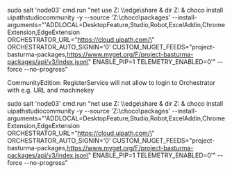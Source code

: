 ---
---

sudo salt 'node03' cmd.run "net use Z: \\\\edge\\share & dir Z: & choco install uipathstudiocommunity -y --source 'Z:\choco\packages' --install-arguments=\"'ADDLOCAL=DesktopFeature,Studio,Robot,ExcelAddin,ChromeExtension,EdgeExtension ORCHESTRATOR_URL=\"https://cloud.uipath.com/\" ORCHESTRATOR_AUTO_SIGNIN='0' CUSTOM_NUGET_FEEDS=\"project-basturma-packages,https://www.myget.org/F/project-basturma-packages/api/v3/index.json\" ENABLE_PIP=1 TELEMETRY_ENABLED=0'\" --force --no-progress"

CommunityEdition:
RegisterService will not allow to login to Orchestrator with e.g. URL and machinekey

sudo salt 'node03' cmd.run "net use Z: \\\\edge\\share & dir Z: & choco install uipathstudiocommunity -y --source 'Z:\choco\packages' --install-arguments=\"'ADDLOCAL=DesktopFeature,Studio,Robot,ExcelAddin,ChromeExtension,EdgeExtension ORCHESTRATOR_URL=\"https://cloud.uipath.com/\" ORCHESTRATOR_AUTO_SIGNIN='0' CUSTOM_NUGET_FEEDS=\"project-basturma-packages,https://www.myget.org/F/project-basturma-packages/api/v3/index.json\" ENABLE_PIP=1 TELEMETRY_ENABLED=0'\" --force --no-progress"
